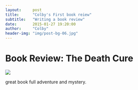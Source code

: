 ```yaml
---
layout:     post
title:      "Colby's First book reiew"
subtitle:   "Writing a book review"
date:       2015-01-27 19:20:00
author:     "Colby"
header-img: "img/post-bg-06.jpg"
---
```

<h1>Book Review: The Death Cure</h1>

<img src="http://pathfindersociety.net/wp-content/uploads/2014/03/gold-star.jpg">

great book full adventure and mystery. 